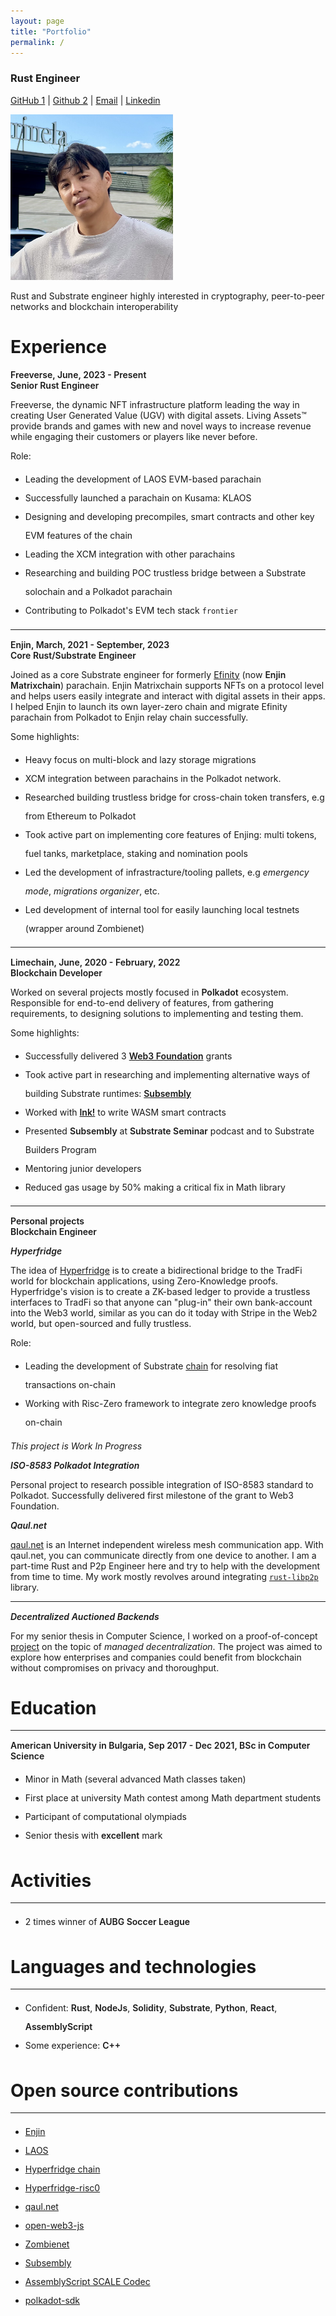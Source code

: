 ```yaml
---
layout: page
title: "Portfolio"
permalink: /
---
```


<style type="text/css">
  .wrapper {
    max-width: -webkit-calc(960px - (30px * 2));
    max-width: calc(960px - (30px * 2));
  }
  strong {
    font-weight: 600;
  }
  hr {
    margin-bottom: 15px;
  }

  li {
    line-height: 30px;
  }

  img[src*="#profile"] {
    width: 15%;
    height: 15%;
    position: relative;
  }
</style>

### Rust Engineer
[GitHub 1](https://github.com/dastansam) | [Github 2](https://github.com/dastanbeksamatov) | [Email](mailto:dastanbeksamatov@gmail.com) | [Linkedin](https://www.linkedin.com/in/dastanbek-samatov-30ab71128/)

<img src="/assets/IMG_0241.jpg" alt="drawing" width="260"/>

Rust and Substrate engineer highly interested in cryptography, peer-to-peer networks and blockchain interoperability

# Experience 

**Freeverse, June, 2023 - Present <br> Senior Rust Engineer**

Freeverse, the dynamic NFT infrastructure platform leading the way in creating User Generated Value (UGV) with digital assets. Living Assets™ provide brands and games with new and novel ways to increase revenue while engaging their customers or players like never before.

Role:

- Leading the development of LAOS EVM-based parachain
- Successfully launched a parachain on Kusama: KLAOS
- Designing and developing precompiles, smart contracts and other key EVM features of the chain
- Leading the XCM integration with other parachains
- Researching and building POC trustless bridge between a Substrate solochain and a Polkadot parachain
- Contributing to Polkadot's EVM tech stack `frontier`

---
**Enjin, March, 2021 - September, 2023 <br> Core Rust/Substrate Engineer**

Joined as a core Substrate engineer for formerly [Efinity](https://efinity.io) (now **Enjin Matrixchain**) parachain. Enjin Matrixchain supports NFTs on a protocol level and helps users easily integrate and interact with digital assets in their apps. I helped Enjin to launch its own layer-zero chain and migrate Efinity parachain from Polkadot to Enjin relay chain successfully.

Some highlights:

- Heavy focus on multi-block and lazy storage migrations
- XCM integration between parachains in the Polkadot network.
- Researched building trustless bridge for cross-chain token transfers, e.g from Ethereum to Polkadot
- Took active part on implementing core features of Enjing: multi tokens, fuel tanks, marketplace, staking and nomination pools
- Led the development of infrastracture/tooling pallets, e.g *emergency mode*, *migrations organizer*, etc.
- Led development of internal tool for easily launching local testnets (wrapper around Zombienet)

---
**Limechain, June, 2020 - February, 2022 <br>Blockchain Developer**

Worked on several projects mostly focused in **Polkadot** ecosystem. Responsible for end-to-end delivery of features, from gathering requirements, to designing solutions to implementing and testing them.

Some highlights:

- Successfully delivered 3 [**Web3 Foundation**](https://web3.foundation/grants/) grants
- Took active part in researching and implementing alternative ways of building Substrate runtimes: [**Subsembly**](https://github.com/LimeChain/subsembly)
- Worked with [**Ink!**](https://paritytech.github.io/ink/) to write WASM smart contracts
- Presented **Subsembly** at **Substrate Seminar** podcast and to Substrate Builders Program
- Mentoring junior developers
- Reduced gas usage by 50% making a critical fix in Math library

---
**Personal projects <br> Blockchain Engineer**

***Hyperfridge***

The idea of [Hyperfridge](https://github.com/element36-io/hyperfridge-r0) is to create a bidirectional bridge to the TradFi world for blockchain applications, using Zero-Knowledge proofs. Hyperfridge's vision is to create a ZK-based ledger to provide a trustless interfaces to TradFi so that anyone can "plug-in" their own bank-account into the Web3 world, similar as you can do it today with Stripe in the Web2 world, but open-sourced and fully trustless.

Role:

- Leading the development of Substrate [chain](https://github.com/element36-io/ocw-ebics) for resolving fiat transactions on-chain
- Working with Risc-Zero framework to integrate zero knowledge proofs on-chain

*This project is Work In Progress*

***ISO-8583 Polkadot Integration***

Personal project to research possible integration of ISO-8583 standard to Polkadot. Successfully delivered first milestone of the grant to Web3 Foundation.

***Qaul.net***

[qaul.net](https://github.com/qaul/qaul.net) is an Internet independent wireless mesh communication app. With qaul.net, you can communicate directly from one device to another. I am a part-time Rust and P2p Engineer here and try to help with the development from time to time. My work mostly revolves around integrating [`rust-libp2p`](https://github.com/libp2p/rust-libp2p) library.

---
***Decentralized Auctioned Backends***

For my senior thesis in Computer Science, I worked on a proof-of-concept [project](https://github.com/dastansam/auctioned-p2p-backend) on the topic of *managed decentralization*. The project was aimed to explore how enterprises and companies could benefit from blockchain without compromises on privacy and thoroughput.

# Education
---

**American University in Bulgaria, Sep 2017 - Dec 2021, BSc in Computer Science**

- Minor in Math (several advanced Math classes taken)
- First place at university Math contest among Math department students
- Participant of computational olympiads
- Senior thesis with **excellent** mark

# Activities
---

- 2 times winner of **AUBG Soccer League**

# Languages and technologies
---

- Confident: **Rust**, **NodeJs**, **Solidity**, **Substrate**, **Python**, **React**, **AssemblyScript**
- Some experience: **C++**

# Open source contributions
---

- [Enjin](https://github.com/enjin)
- [LAOS](https://github.com/freeverseio/laos)
- [Hyperfridge chain](https://github.com/element36-io/ocw-ebics)
- [Hyperfridge-risc0](https://github.com/element36-io/hyperfridge-r0)
- [qaul.net](https://github.com/qaul/qaul.net)
- [open-web3-js](https://github.com/open-web3-stack/open-web3.js)
- [Zombienet](https://github.com/paritytech/zombienet)
- [Subsembly](https://github.com/LimeChain/subsembly)
- [AssemblyScript SCALE Codec](https://github.com/LimeChain/as-scale-codec)
- [polkadot-sdk](https://github.com/paritytech/polkadot-sdk)
